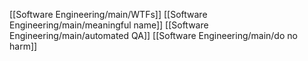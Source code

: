 [[Software Engineering/main/WTFs]]
[[Software Engineering/main/meaningful name]]
[[Software Engineering/main/automated QA]]
[[Software Engineering/main/do no harm]]